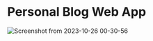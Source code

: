 
# Personal Blog Web App 

![Screenshot from 2023-10-26 00-30-56](https://github.com/rodgersxy/personal_blog/assets/47353893/75e679a0-188b-4d28-a024-ab593a93a6fb)
